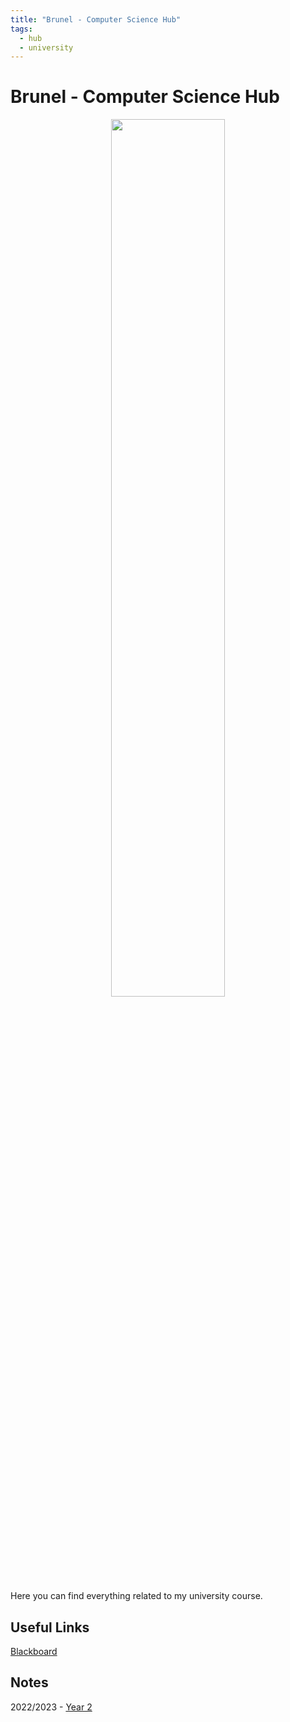 ```yaml
---
title: "Brunel - Computer Science Hub"
tags:
  - hub
  - university
---
```

# Brunel - Computer Science Hub

<center><img src="http://images.stickpng.com/images/584fce586a5ae41a83ddee93.png" width=60% height=60%></center>

Here you can find everything related to my university course.

## Useful Links
[Blackboard](https://blackboard.brunel.ac.uk/)

## Notes
2022/2023 - [Year 2](university/year-2.md)
